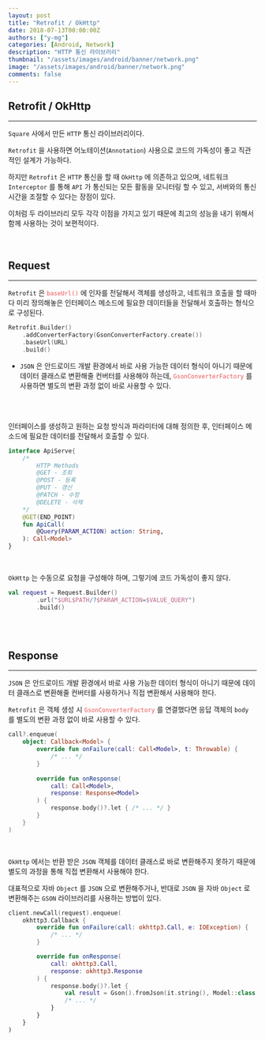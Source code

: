 ```yaml
---
layout: post
title: "Retrofit / OkHttp"
date: 2018-07-13T00:00:00Z
authors: ["y-mg"]
categories: [Android, Network]
description: "HTTP 통신 라이브러리"
thumbnail: "/assets/images/android/banner/network.png"
image: "/assets/images/android/banner/network.png"
comments: false
---
```


## Retrofit / OkHttp
***
`Square` 사에서 만든 `HTTP` 통신 라이브러리이다. 
<br/>

`Retrofit` 을 사용하면 어노테이션(`Annotation`) 사용으로 코드의 가독성이 좋고 직관적인 설계가 가능하다.
<br/>

하지만 `Retrofit` 은 `HTTP` 통신을 할 때 `OkHttp` 에 의존하고 있으며, 네트워크 `Interceptor` 를 통해 `API` 가 통신되는 모든 활동을 모니터링 할 수 있고, 서버와의 통신 시간을 조절할 수 있다는 장점이 있다.
<br/>

이처럼 두 라이브러리 모두 각각 이점을 가지고 있기 때문에 최고의 성능을 내기 위해서 함께 사용하는 것이 보편적이다.
<br/>
<br/>
<br/>



## Request
***
`Retrofit` 은 <code style="color: #eb5657;">baseUrl()</code> 에 인자를 전달해서 객체를 생성하고, 네트워크 호출을 할 때마다 미리 정의해놓은 인터페이스 메소드에 필요한 데이터들을 전달해서 호출하는 형식으로 구성된다.
<br/>


```kotlin
Retrofit.Builder()
    .addConverterFactory(GsonConverterFactory.create())
    .baseUrl(URL)
    .build()
```
- `JSON` 은 안드로이드 개발 환경에서 바로 사용 가능한 데이터 형식이 아니기 때문에 데이터 클래스로 변환해줄 컨버터를 사용해야 하는데, <code style="color: #eb5657;">GsonConverterFactory</code> 를 사용하면 별도의 변환 과정 없이 바로 사용할 수 있다.
<br/>
<br/>

인터페이스를 생성하고 원하는 요청 방식과 파라미터에 대해 정의한 후, 인터페이스 메소드에 필요한 데이터를 전달해서 호출할 수 있다.
<br/>

```kotlin
interface ApiServe{
    /*  
        HTTP Methods
        @GET - 조회
        @POST - 등록
        @PUT - 갱신
        @PATCH - 수정
        @DELETE - 삭제
    */
    @GET(END_POINT)
    fun ApiCall(
        @Query(PARAM_ACTION) action: String,
    ): Call<Model>
}
```
<br/>

`OkHttp` 는 수동으로 요청을 구성해야 하며, 그렇기에 코드 가독성이 좋지 않다.
<br/>

```kotlin
val request = Request.Builder()
        .url("$URL$PATH/?$PARAM_ACTION=$VALUE_QUERY")
        .build()
```
<br/>
<br/>



## Response
***
`JSON` 은 안드로이드 개발 환경에서 바로 사용 가능한 데이터 형식이 아니기 때문에 데이터 클래스로 변환해줄 컨버터를 사용하거나 직접 변환해서 사용해야 한다.
<br/>

`Retrofit` 은 객체 생성 시 <code style="color: #eb5657;">GsonConverterFactory</code> 를 연결했다면 응답 객체의 `body` 를 별도의 변환 과정 없이 바로 사용할 수 있다.
<br/>

```kotlin
call?.enqueue(
    object: Callback<Model> {
        override fun onFailure(call: Call<Model>, t: Throwable) {
            /* ... */
        }
    
        override fun onResponse(
            call: Call<Model>, 
    	    response: Response<Model>
        ) {
            response.body()?.let { /* ... */ }
        }
    }
)
```
<br/>

`OkHttp` 에서는 반환 받은 `JSON` 객체를 데이터 클래스로 바로 변환해주지 못하기 때문에 별도의 과정을 통해 직접 변환해서 사용해야 한다.
<br/>

대표적으로 자바 `Object` 를 `JSON` 으로 변환해주거나, 반대로 `JSON` 을 자바 `Object` 로 변환해주는 `GSON` 라이브러리를 사용하는 방법이 있다.
<br/>

```kotlin
client.newCall(request).enqueue(
    okhttp3.Callback {
        override fun onFailure(call: okhttp3.Call, e: IOException) {
            /* ... */
        }

        override fun onResponse(
            call: okhttp3.Call, 
            response: okhttp3.Response
        ) {
            response.body()?.let { 
                val result = Gson().fromJson(it.string(), Model::class.java)
                /* ... */
            }
        }
    }
)
```